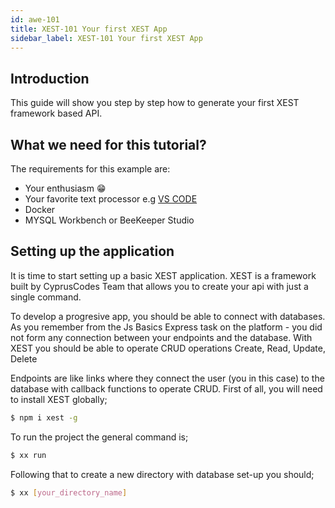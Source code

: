 ```yaml
---
id: awe-101
title: XEST-101 Your first XEST App
sidebar_label: XEST-101 Your first XEST App
---
```


## Introduction

This guide will show you step by step how to generate your first XEST framework based API.

## What we need for this tutorial?

The requirements for this example are:

* Your enthusiasm :grin:
* Your favorite text processor e.g [VS CODE](https://code.visualstudio.com/)
* Docker
* MYSQL Workbench or BeeKeeper Studio

## Setting up the application

It is time to start setting up a basic XEST application. XEST is a framework built by CyprusCodes Team that allows you to create your api with just a single command.

To develop a progresive app, you should be able to connect with databases. As you remember from the Js Basics Express task on the platform - you did not form any connection between your endpoints and the database. With XEST you should be able to operate CRUD operations Create, Read, Update, Delete

Endpoints are like links where they connect the user (you in this case) to the database with callback functions to operate CRUD. First of all, you will need to install XEST globally;

```bash
$ npm i xest -g
```

To run the project the general command is;

```bash
$ xx run
```

Following that to create a new directory with database set-up you should;

```bash
$ xx [your_directory_name]
```



<!-- ---

:::info
You can use version **4.2.x** of AWE's archetype. Username is `test` and password is `test` for the test application.
::: -->
